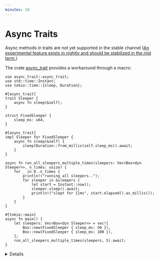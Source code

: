 ```yaml
---
minutes: 10
---
```

# Async Traits

Async methods in traits are not yet supported in the stable channel ([An experimental feature exists in nightly and should be stabilized in the mid term.](https://blog.rust-lang.org/inside-rust/2022/11/17/async-fn-in-trait-nightly.html))

The crate [async_trait](https://docs.rs/async-trait/latest/async_trait/) provides a workaround through a macro:

```rust,editable,compile_fail
use async_trait::async_trait;
use std::time::Instant;
use tokio::time::{sleep, Duration};

#[async_trait]
trait Sleeper {
    async fn sleep(&self);
}

struct FixedSleeper {
    sleep_ms: u64,
}

#[async_trait]
impl Sleeper for FixedSleeper {
    async fn sleep(&self) {
        sleep(Duration::from_millis(self.sleep_ms)).await;
    }
}

async fn run_all_sleepers_multiple_times(sleepers: Vec<Box<dyn Sleeper>>, n_times: usize) {
    for _ in 0..n_times {
        println!("running all sleepers..");
        for sleeper in &sleepers {
            let start = Instant::now();
            sleeper.sleep().await;
            println!("slept for {}ms", start.elapsed().as_millis());
        }
    }
}

#[tokio::main]
async fn main() {
    let sleepers: Vec<Box<dyn Sleeper>> = vec![
        Box::new(FixedSleeper { sleep_ms: 50 }),
        Box::new(FixedSleeper { sleep_ms: 100 }),
    ];
    run_all_sleepers_multiple_times(sleepers, 5).await;
}
```

<details>  

* `async_trait` is easy to use, but note that it's using heap allocations to
  achieve this. This heap allocation has performance overhead.

* The challenges in language support for `async trait` are deep Rust and
  probably not worth describing in-depth. Niko Matsakis did a good job of
  explaining them in [this
  post](https://smallcultfollowing.com/babysteps/blog/2019/10/26/async-fn-in-traits-are-hard/)
  if you are interested in digging deeper.

* Try creating a new sleeper struct that will sleep for a random amount of time
  and adding it to the Vec.

</details>
